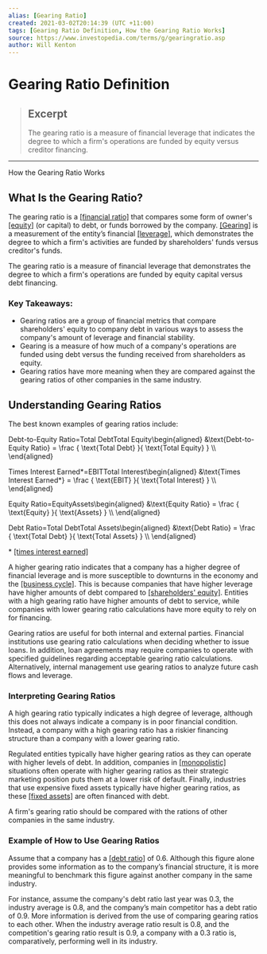 ```yaml
---
alias: [Gearing Ratio]
created: 2021-03-02T20:14:39 (UTC +11:00)
tags: [Gearing Ratio Definition, How the Gearing Ratio Works]
source: https://www.investopedia.com/terms/g/gearingratio.asp
author: Will Kenton
---
```


# Gearing Ratio Definition

> ## Excerpt
> The gearing ratio is a measure of financial leverage that indicates the degree to which a firm's operations are funded by equity versus creditor financing.

---

How the Gearing Ratio Works
## What Is the Gearing Ratio?

The gearing ratio is a [[financial ratio]](https://www.investopedia.com/financial-ratios-4689817) that compares some form of owner's [[equity]](https://www.investopedia.com/terms/e/equity.asp) (or capital) to debt, or funds borrowed by the company. [[Gearing]](https://www.investopedia.com/terms/g/gearing.asp) is a measurement of the entity’s financial [[leverage]](https://www.investopedia.com/terms/l/leverage.asp), which demonstrates the degree to which a firm's activities are funded by shareholders' funds versus creditor's funds.

The gearing ratio is a measure of financial leverage that demonstrates the degree to which a firm's operations are funded by equity capital versus debt financing.

### Key Takeaways:

-   Gearing ratios are a group of financial metrics that compare shareholders' equity to company debt in various ways to assess the company's amount of leverage and financial stability.
-   Gearing is a measure of how much of a company's operations are funded using debt versus the funding received from shareholders as equity.
-   Gearing ratios have more meaning when they are compared against the gearing ratios of other companies in the same industry.

## Understanding Gearing Ratios

The best known examples of gearing ratios include:

Debt-to-Equity Ratio\=Total DebtTotal Equity\\begin{aligned} &\\text{Debt-to-Equity Ratio} = \\frac { \\text{Total Debt} }{ \\text{Total Equity} } \\\\ \\end{aligned}

Times Interest Earned\*\=EBITTotal Interest\\begin{aligned} &\\text{Times Interest Earned\*} = \\frac { \\text{EBIT} }{ \\text{Total Interest} } \\\\ \\end{aligned}

Equity Ratio\=EquityAssets\\begin{aligned} &\\text{Equity Ratio} = \\frac { \\text{Equity} }{ \\text{Assets} } \\\\ \\end{aligned}

Debt Ratio\=Total DebtTotal Assets\\begin{aligned} &\\text{Debt Ratio} = \\frac { \\text{Total Debt} }{ \\text{Total Assets} } \\\\ \\end{aligned}

\* [[times interest earned]](https://www.investopedia.com/terms/t/tie.asp)

A higher gearing ratio indicates that a company has a higher degree of financial leverage and is more susceptible to downturns in the economy and the [[business cycle]](https://www.investopedia.com/terms/b/businesscycle.asp). This is because companies that have higher leverage have higher amounts of debt compared to [[shareholders' equity]](https://www.investopedia.com/terms/s/shareholdersequity.asp). Entities with a high gearing ratio have higher amounts of debt to service, while companies with lower gearing ratio calculations have more equity to rely on for financing.

Gearing ratios are useful for both internal and external parties. Financial institutions use gearing ratio calculations when deciding whether to issue loans. In addition, loan agreements may require companies to operate with specified guidelines regarding acceptable gearing ratio calculations. Alternatively, internal management use gearing ratios to analyze future cash flows and leverage.

### Interpreting Gearing Ratios

A high gearing ratio typically indicates a high degree of leverage, although this does not always indicate a company is in poor financial condition. Instead, a company with a high gearing ratio has a riskier financing structure than a company with a lower gearing ratio.

Regulated entities typically have higher gearing ratios as they can operate with higher levels of debt. In addition, companies in [[monopolistic]](https://www.investopedia.com/terms/m/monopoly.asp) situations often operate with higher gearing ratios as their strategic marketing position puts them at a lower risk of default. Finally, industries that use expensive fixed assets typically have higher gearing ratios, as these [[fixed assets]](https://www.investopedia.com/terms/f/fixedasset.asp) are often financed with debt.

A firm's gearing ratio should be compared with the rations of other companies in the same industry.

### Example of How to Use Gearing Ratios

Assume that a company has a [[debt ratio]](https://www.investopedia.com/ask/answers/121614/what-difference-between-gearing-ratio-and-debttoequity-ratio.asp) of 0.6. Although this figure alone provides some information as to the company’s financial structure, it is more meaningful to benchmark this figure against another company in the same industry.

For instance, assume the company's debt ratio last year was 0.3, the industry average is 0.8, and the company’s main competitor has a debt ratio of 0.9. More information is derived from the use of comparing gearing ratios to each other. When the industry average ratio result is 0.8, and the competition's gearing ratio result is 0.9, a company with a 0.3 ratio is, comparatively, performing well in its industry.
